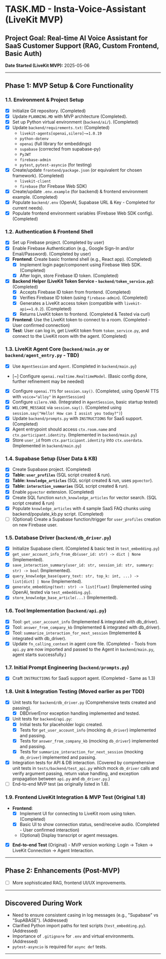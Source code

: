 # TASK.MD - Insta-Voice-Assistant (LiveKit MVP)

## Project Goal: Real-time AI Voice Assistant for SaaS Customer Support (RAG, Custom Frontend, Basic Auth)

**Date Started (LiveKit MVP):** 2025-05-06

---

## Phase 1: MVP Setup & Core Functionality

### 1.1. Environment & Project Setup

- [x] Initialize Git repository. (Completed)
- [x] Update `PLANNING.MD` with MVP architecture (Completed).
- [x] Set up Python virtual environment (`backend/ai/`). (Completed)
- [x] Update `backend/requirements.txt`: (Completed)
  - `livekit-agents[openai,silero]~=1.0.19`
  - `python-dotenv`
  - `openai` (full library for embeddings)
  - `supabase` (corrected from supabase-py)
  - `PyJWT`
  - `firebase-admin`
  - `pytest`, `pytest-asyncio` (for testing)
- [x] Create/update `frontend/package.json` (or equivalent for chosen framework). (Completed)
  - `livekit-client`
  - `firebase` (for Firebase Web SDK)
- [x] Create/update `.env.example` (for backend) & frontend environment example. (Completed)
- [x] Populate `backend/.env` (OpenAI, Supabase URL & Key - Completed for current needs).
- [x] Populate frontend environment variables (Firebase Web SDK config). (Completed)

### 1.2. Authentication & Frontend Shell

- [x] Set up Firebase project. (Completed by user)
- [x] Enable Firebase Authentication (e.g., Google Sign-In and/or Email/Password). (Completed by user)
- [x] **Frontend**: Create basic frontend shell (e.g., React app). (Completed)
  - [x] Implement login page/component using Firebase Web SDK. (Completed)
  - [x] After login, store Firebase ID token. (Completed)
- [x] **Backend Helper (LiveKit Token Service - `backend/token_service.py`)**: (Completed)
  - [x] Accepts Firebase ID token from frontend. (Completed)
  - [x] Verifies Firebase ID token (using `firebase-admin`). (Completed)
  - [x] Generates a LiveKit access token (compatible with `livekit-api==1.0.2`). (Completed)
  - [x] Returns LiveKit token to frontend. (Completed & Tested via curl)
- [x] **Frontend**: Use the LiveKit token to connect to a room. (Completed - User confirmed connection)
- [x] **Test**: User can log in, get LiveKit token from `token_service.py`, and connect to the LiveKit room with the agent. (Completed)

### 1.3. LiveKit Agent Core (`backend/main.py` or `backend/agent_entry.py` - TBD)

- [x] Use `AgentSession` and `Agent`. (Completed in `backend/main.py`)
- [~] Configure `openai.realtime.RealtimeModel`. (Basic config done, further refinement may be needed)
- [x] Configure `openai.TTS` for `session.say()`. (Completed, using OpenAI TTS with `voice="alloy"` in `AgentSession`)
- [x] Configure `silero.VAD`. (Integrated in `AgentSession`, basic startup tested)
- [x] `WELCOME_MESSAGE` via `session.say()`. (Completed using `session.say("Hello! How can I assist you today?")`)
- [x] Update `backend/prompts.py` with `INSTRUCTIONS` for SaaS support. (Completed)
- [x] Agent entrypoint should access `ctx.room.name` and `ctx.participant.identity`. (Implemented in `backend/main.py`)
- [x] Store `user_id` from `ctx.participant.identity` into `ctx.userdata`. (Implemented in `backend/main.py`)

### 1.4. Supabase Setup (User Data & KB)

- [x] Create Supabase project. (Completed)
- [x] **Table: `user_profiles`** (SQL script created & run).
- [x] **Table: `knowledge_articles`** (SQL script created & run, uses `pgvector`).
- [x] **Table: `interaction_summaries`** (SQL script created & run).
- [x] Enable `pgvector` extension. (Completed)
- [x] Create SQL function `match_knowledge_articles` for vector search. (SQL script created & run)
- [x] Populate `knowledge_articles` with 4 sample SaaS FAQ chunks using backend/populate_kb.py script. (Completed)
- [ ] (Optional) Create a Supabase function/trigger for `user_profiles` creation on new Firebase user.

### 1.5. Database Driver (`backend/db_driver.py`)

- [x] Initialize Supabase client. (Completed & basic test in `test_embedding.py`)
- [x] `get_user_account_info_from_db(user_id: str) -> dict | None` (Implemented).
- [x] `save_interaction_summary(user_id: str, session_id: str, summary: str) -> bool` (Implemented).
- [x] `query_knowledge_base(query_text: str, top_k: int, ...) -> list[dict] | None` (Implemented).
- [x] `generate_embedding(text: str) -> list[float]` (Implemented using OpenAI, tested via `test_embedding.py`).
- [x] `store_knowledge_base_article(...)` (Implemented).

### 1.6. Tool Implementation (`backend/api.py`)

- [x] Tool: `get_user_account_info` (Implemented & integrated with db_driver).
- [x] Tool: `answer_from_company_kb` (Implemented & integrated with db_driver).
- [x] Tool: `summarize_interaction_for_next_session` (Implemented & integrated with db_driver).
- [x] Update `fn_calling_context` in agent core file. (Completed - Tools from `api.py` are now imported and passed to the Agent in `backend/main.py`, agent starts successfully.)

### 1.7. Initial Prompt Engineering (`backend/prompts.py`)

- [x] Craft `INSTRUCTIONS` for SaaS support agent. (Completed - Same as 1.3)

### 1.8. Unit & Integration Testing (Moved earlier as per TDD)

- [x] Unit tests for `backend/db_driver.py` (Comprehensive tests created and passing).
  - [x] DBDriverError exception handling implemented and tested.
- [x] Unit tests for `backend/api.py`:
  - [x] Initial tests for placeholder logic created.
  - [x] Tests for `get_user_account_info` (mocking `db_driver`) implemented and passing.
  - [x] Tests for `answer_from_company_kb` (mocking `db_driver`) implemented and passing.
  - [x] Tests for `summarize_interaction_for_next_session` (mocking `db_driver`) implemented and passing.
- [x] Integration tests for API & DB interaction. (Covered by comprehensive unit tests in `tests/backend/test_api.py` which mock `db_driver` calls and verify argument passing, return value handling, and exception propagation between `api.py` and `db_driver.py`.)
- [ ] End-to-end MVP test (as originally listed in 1.8).

### 1.9. Frontend LiveKit Integration & MVP Test (Original 1.8)

- **Frontend**:
  - [x] Implement UI for connecting to LiveKit room using token. (Completed)
  - [x] Basic UI to show connection status, send/receive audio. (Completed - User confirmed interaction)
  - (Optional) Display transcript or agent messages.
- [x] **End-to-end Test** (Original) - MVP version working: Login -> Token -> LiveKit Connection -> Agent Interaction.

---

## Phase 2: Enhancements (Post-MVP)

- [ ] More sophisticated RAG, frontend UI/UX improvements.

---

## Discovered During Work

- Need to ensure consistent casing in log messages (e.g., "Supabase" vs "SupABASE"). (Addressed)
- Clarified Python import paths for test scripts (`test_embedding.py`). (Addressed)
- Importance of `.gitignore` for `.env` and virtual environments. (Addressed)
- `pytest-asyncio` is required for `async def` tests.

---
